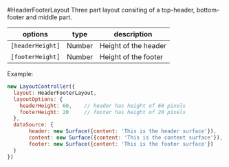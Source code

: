 <a name="module_HeaderFooterLayout"></a>
#HeaderFooterLayout
Three part layout consiting of a top-header, bottom-footer and middle part.

|options|type|description|
|---|---|---|
|`[headerHeight]`|Number|Height of the header|
|`[footerHeight]`|Number|Height of the footer|

Example:

```javascript
new LayoutController({
  layout: HeaderFooterLayout,
  layoutOptions: {
    headerHeight: 60,    // header has height of 60 pixels
    footerHeight: 20     // footer has height of 20 pixels
  },
  dataSource: {
	   header: new Surface({content: 'This is the header surface'}),
	   content: new Surface({content: 'This is the content surface'}),
	   footer: new Surface({content: 'This is the footer surface'})
  }
})
```

